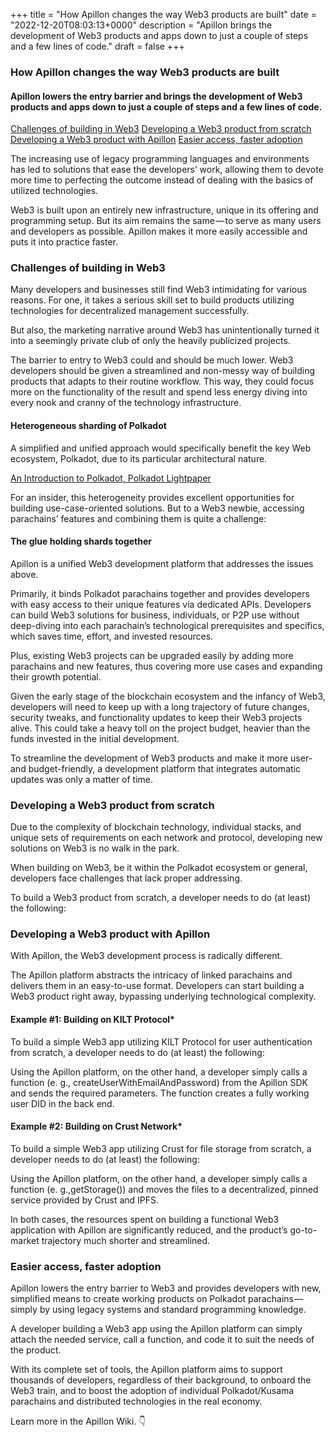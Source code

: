 +++
title = "How Apillon changes the way Web3 products are built"
date = "2022-12-20T08:03:13+0000"
description = "Apillon brings the development of Web3 products and apps down to just a couple of steps and a few lines of code."
draft = false
+++

### How Apillon changes the way Web3 products are built


#### Apillon lowers the entry barrier and brings the development of Web3 products and apps down to just a couple of steps and a few lines of code.

[Challenges of building in Web3](#38cc)
[Developing a Web3 product from scratch](#fb1c)
[Developing a Web3 product with Apillon](#8798)
[Easier access, faster adoption](#65b2)

The increasing use of legacy programming languages and environments has led to solutions that ease the developers’ work, allowing them to devote more time to perfecting the outcome instead of dealing with the basics of utilized technologies.


Web3 is built upon an entirely new infrastructure, unique in its offering and programming setup. But its aim remains the same — to serve as many users and developers as possible. Apillon makes it more easily accessible and puts it into practice faster.


### Challenges of building in Web3


Many developers and businesses still find Web3 intimidating for various reasons. For one, it takes a serious skill set to build products utilizing technologies for decentralized management successfully.


But also, the marketing narrative around Web3 has unintentionally turned it into a seemingly private club of only the heavily publicized projects.


The barrier to entry to Web3 could and should be much lower. Web3 developers should be given a streamlined and non-messy way of building products that adapts to their routine workflow. This way, they could focus more on the functionality of the result and spend less energy diving into every nook and cranny of the technology infrastructure.


#### Heterogeneous sharding of Polkadot


A simplified and unified approach would specifically benefit the key Web ecosystem, Polkadot, due to its particular architectural nature.

[An Introduction to Polkadot, Polkadot Lightpaper](https://polkadot.network/Polkadot-lightpaper.pdf)

For an insider, this heterogeneity provides excellent opportunities for building use-case-oriented solutions. But to a Web3 newbie, accessing parachains’ features and combining them is quite a challenge:


#### The glue holding shards together


Apillon is a unified Web3 development platform that addresses the issues above.


Primarily, it binds Polkadot parachains together and provides developers with easy access to their unique features via dedicated APIs. Developers can build Web3 solutions for business, individuals, or P2P use without deep-diving into each parachain’s technological prerequisites and specifics, which saves time, effort, and invested resources.


Plus, existing Web3 projects can be upgraded easily by adding more parachains and new features, thus covering more use cases and expanding their growth potential.


Given the early stage of the blockchain ecosystem and the infancy of Web3, developers will need to keep up with a long trajectory of future changes, security tweaks, and functionality updates to keep their Web3 projects alive. This could take a heavy toll on the project budget, heavier than the funds invested in the initial development.


To streamline the development of Web3 products and make it more user- and budget-friendly, a development platform that integrates automatic updates was only a matter of time.


### Developing a Web3 product from scratch


Due to the complexity of blockchain technology, individual stacks, and unique sets of requirements on each network and protocol, developing new solutions on Web3 is no walk in the park.


When building on Web3, be it within the Polkadot ecosystem or general, developers face challenges that lack proper addressing.


To build a Web3 product from scratch, a developer needs to do (at least) the following:


### Developing a Web3 product with Apillon


With Apillon, the Web3 development process is radically different.


The Apillon platform abstracts the intricacy of linked parachains and delivers them in an easy-to-use format. Developers can start building a Web3 product right away, bypassing underlying technological complexity.


#### Example #1: Building on KILT Protocol*


To build a simple Web3 app utilizing KILT Protocol for user authentication from scratch, a developer needs to do (at least) the following:


Using the Apillon platform, on the other hand, a developer simply calls a function (e. g., createUserWithEmailAndPassword) from the Apillon SDK and sends the required parameters. The function creates a fully working user DID in the back end.


#### Example #2: Building on Crust Network*


To build a simple Web3 app utilizing Crust for file storage from scratch, a developer needs to do (at least) the following:


Using the Apillon platform, on the other hand, a developer simply calls a function (e. g.,getStorage()) and moves the files to a decentralized, pinned service provided by Crust and IPFS.


In both cases, the resources spent on building a functional Web3 application with Apillon are significantly reduced, and the product’s go-to-market trajectory much shorter and streamlined.


### Easier access, faster adoption


Apillon lowers the entry barrier to Web3 and provides developers with new, simplified means to create working products on Polkadot parachains — simply by using legacy systems and standard programming knowledge.


A developer building a Web3 app using the Apillon platform can simply attach the needed service, call a function, and code it to suit the needs of the product.


With its complete set of tools, the Apillon platform aims to support thousands of developers, regardless of their background, to onboard the Web3 train, and to boost the adoption of individual Polkadot/Kusama parachains and distributed technologies in the real economy.


Learn more in the Apillon Wiki. 👇
